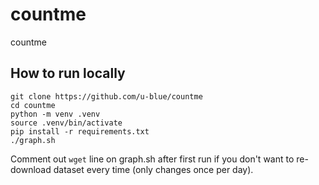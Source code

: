 # countme
countme 


## How to run locally

```
git clone https://github.com/u-blue/countme
cd countme
python -m venv .venv
source .venv/bin/activate
pip install -r requirements.txt
./graph.sh
```

Comment out `wget` line on graph.sh after first run if you don't want to re-download dataset every time (only changes once per day).